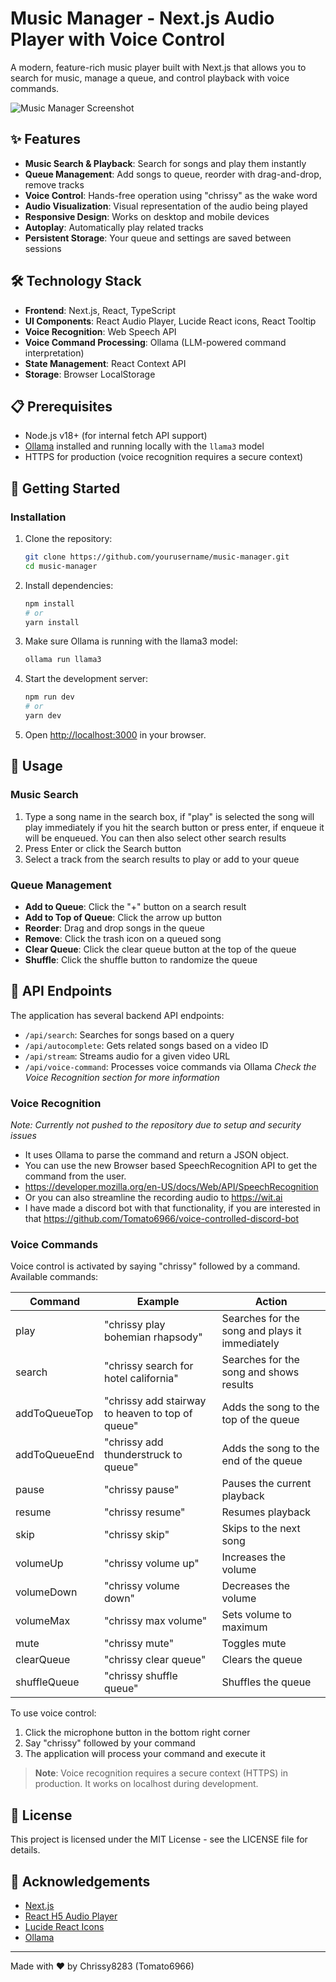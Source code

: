 # Music Manager - Next.js Audio Player with Voice Control

A modern, feature-rich music player built with Next.js that allows you to search for music, manage a queue, and control playback with voice commands.

![Music Manager Screenshot](https://placeholder-for-screenshot.com)

## ✨ Features

- **Music Search & Playback**: Search for songs and play them instantly
- **Queue Management**: Add songs to queue, reorder with drag-and-drop, remove tracks
- **Voice Control**: Hands-free operation using "chrissy" as the wake word
- **Audio Visualization**: Visual representation of the audio being played
- **Responsive Design**: Works on desktop and mobile devices
- **Autoplay**: Automatically play related tracks
- **Persistent Storage**: Your queue and settings are saved between sessions

## 🛠️ Technology Stack

- **Frontend**: Next.js, React, TypeScript
- **UI Components**: React Audio Player, Lucide React icons, React Tooltip
- **Voice Recognition**: Web Speech API
- **Voice Command Processing**: Ollama (LLM-powered command interpretation)
- **State Management**: React Context API
- **Storage**: Browser LocalStorage

## 📋 Prerequisites

- Node.js v18+ (for internal fetch API support)
- [Ollama](https://ollama.ai/) installed and running locally with the `llama3` model
- HTTPS for production (voice recognition requires a secure context)

## 🚀 Getting Started

### Installation

1. Clone the repository:
   ```bash
   git clone https://github.com/yourusername/music-manager.git
   cd music-manager
   ```

2. Install dependencies:
   ```bash
   npm install
   # or
   yarn install
   ```

3. Make sure Ollama is running with the llama3 model:
   ```bash
   ollama run llama3
   ```

4. Start the development server:
   ```bash
   npm run dev
   # or
   yarn dev
   ```

5. Open [http://localhost:3000](http://localhost:3000) in your browser.

## 🎯 Usage

### Music Search

1. Type a song name in the search box, if "play" is selected the song will play immediately if you hit the search button or press enter, if enqueue it will be enqueued. You can then also select other search results
2. Press Enter or click the Search button
3. Select a track from the search results to play or add to your queue

### Queue Management

- **Add to Queue**: Click the "+" button on a search result
- **Add to Top of Queue**: Click the arrow up button
- **Reorder**: Drag and drop songs in the queue
- **Remove**: Click the trash icon on a queued song
- **Clear Queue**: Click the clear queue button at the top of the queue
- **Shuffle**: Click the shuffle button to randomize the queue

## 📡 API Endpoints

The application has several backend API endpoints:

- `/api/search`: Searches for songs based on a query
- `/api/autocomplete`: Gets related songs based on a video ID
- `/api/stream`: Streams audio for a given video URL
- `/api/voice-command`: Processes voice commands via Ollama *Check the Voice Recognition section for more information*

### Voice Recognition

*Note: Currently not pushed to the repository due to setup and security issues*
 * It uses Ollama to parse the command and return a JSON object.
 * You can use the new Browser based SpeechRecognition API to get the command from the user.
 * https://developer.mozilla.org/en-US/docs/Web/API/SpeechRecognition
 * Or you can also streamline the recording audio to https://wit.ai
 * I have made a discord bot with that functionality, if you are interested in that https://github.com/Tomato6966/voice-controlled-discord-bot

### Voice Commands

Voice control is activated by saying "chrissy" followed by a command. Available commands:

| Command | Example | Action |
|---------|---------|--------|
| play | "chrissy play bohemian rhapsody" | Searches for the song and plays it immediately |
| search | "chrissy search for hotel california" | Searches for the song and shows results |
| addToQueueTop | "chrissy add stairway to heaven to top of queue" | Adds the song to the top of the queue |
| addToQueueEnd | "chrissy add thunderstruck to queue" | Adds the song to the end of the queue |
| pause | "chrissy pause" | Pauses the current playback |
| resume | "chrissy resume" | Resumes playback |
| skip | "chrissy skip" | Skips to the next song |
| volumeUp | "chrissy volume up" | Increases the volume |
| volumeDown | "chrissy volume down" | Decreases the volume |
| volumeMax | "chrissy max volume" | Sets volume to maximum |
| mute | "chrissy mute" | Toggles mute |
| clearQueue | "chrissy clear queue" | Clears the queue |
| shuffleQueue | "chrissy shuffle queue" | Shuffles the queue |

To use voice control:
1. Click the microphone button in the bottom right corner
2. Say "chrissy" followed by your command
3. The application will process your command and execute it

> **Note**: Voice recognition requires a secure context (HTTPS) in production. It works on localhost during development.

## 📝 License

This project is licensed under the MIT License - see the LICENSE file for details.

## 🙏 Acknowledgements

- [Next.js](https://nextjs.org/)
- [React H5 Audio Player](https://github.com/lhz516/react-h5-audio-player)
- [Lucide React Icons](https://lucide.dev/)
- [Ollama](https://ollama.ai/)

---

Made with ❤️ by Chrissy8283 (Tomato6966)
